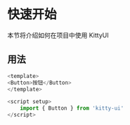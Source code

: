 # 快速开始

本节将介绍如何在项目中使用 KittyUI

## 用法

```js
<template>
<Button>按钮</Button>
</template>

<script setup>
    import { Button } from 'kitty-ui'
</script>

```
